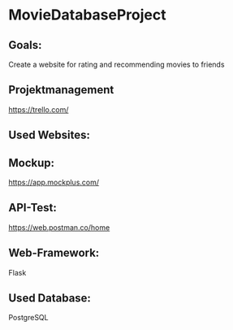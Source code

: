 # MovieDatabaseProject

## Goals:
Create a website for rating and recommending movies to friends

## Projektmanagement

https://trello.com/

## Used Websites:

## Mockup:
https://app.mockplus.com/

## API-Test:
https://web.postman.co/home

## Web-Framework:
Flask

## Used Database:
PostgreSQL


